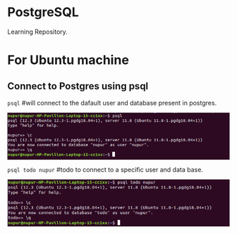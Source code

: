 # PostgreSQL
Learning Repository.
<h1>For Ubuntu machine</h1>
<h2> Connect to Postgres using psql </h2>

`psql` #will connect to the dafault user and database present in postgres.

<div>
	<img src='images/psql.png' align="middle">
</div>

`psql todo nupur` #todo <dbname> <username> to connect to a specific user and data base.
	
<div>
	<img src='images/psql1.png' align="middle">
</div>
